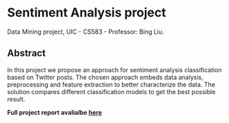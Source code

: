 # Sentiment Analysis project

Data Mining project, UIC - CS583 - Professor: Bing Liu.

## Abstract
In this project we propose an approach for sentiment
analysis classification based on Twitter posts. The chosen
approach embeds data analysis, preprocessing and feature
extraction to better characterize the data. The solution
compares different classification models to get the best possible
result.

**Full project report avalialbe [here](./Sentiment_Analysis_Report.pdf)**
